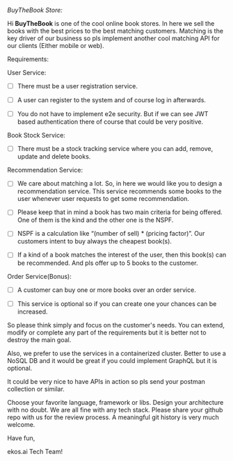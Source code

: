 *BuyTheBook Store:*

Hi **BuyTheBook** is one of the cool online book stores. In here we sell the books with the best prices to the best matching customers. Matching is the key driver of our business so pls implement another cool matching API for our clients (Either mobile or web).

Requirements:

User Service:


- [ ]   There must be a user registration service.
    
- [ ]   A user can register to the system and of course log in afterwards.

- [ ] You do not have to implement e2e security. But if we can see JWT based authentication there of course that could be very positive.
    

Book Stock Service:

- [ ]  There must be a stock tracking service where you can add, remove, update and delete books.
    

Recommendation Service:

- [ ]  We care about matching a lot. So, in here we would like you to design a recommendation service. This service recommends some books to the user whenever user requests to get some recommendation.
    

- [ ]  Please keep that in mind a book has two main criteria for being offered. One of them is the kind and the other one is the NSPF.
    
- [ ]  NSPF is a calculation like “(number of sell) * (pricing factor)”. Our customers intent to buy always the cheapest book(s).
    
- [ ]  If a kind of a book matches the interest of the user, then this book(s) can be recommended. And pls offer up to 5 books to the customer.
    

Order Service(Bonus):

- [ ]  A customer can buy one or more books over an order service.
    

- [ ]  This service is optional so if you can create one your chances can be increased.
    

So please think simply and focus on the customer's needs. You can extend, modify or complete any part of the requirements but it is better not to destroy the main goal.

Also, we prefer to use the services in a containerized cluster. Better to use a NoSQL DB and it would be great if you could implement GraphQL but it is optional.

It could be very nice to have APIs in action so pls send your postman collection or similar.

Choose your favorite language, framework or libs. Design your architecture with no doubt. We are all fine with any tech stack. Please share your github repo with us for the review process. A meaningful git history is very much welcome.

Have fun,

ekos.ai Tech Team!
